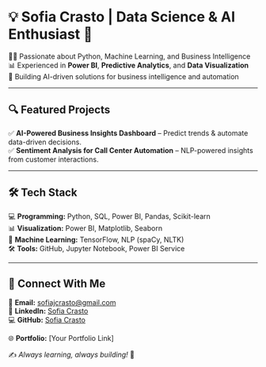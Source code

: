 # 💡 Sofia Crasto | Data Science & AI Enthusiast 🚀  

👩‍💻 Passionate about Python, Machine Learning, and Business Intelligence  
📊 Experienced in **Power BI**, **Predictive Analytics**, and **Data Visualization**  
📂 Building AI-driven solutions for business intelligence and automation  

---

## 🔍 Featured Projects  
✅ **AI-Powered Business Insights Dashboard** – Predict trends & automate data-driven decisions.  
✅ **Sentiment Analysis for Call Center Automation** – NLP-powered insights from customer interactions.  

---

## 🛠 Tech Stack  
💻 **Programming:** Python, SQL, Power BI, Pandas, Scikit-learn  
📊 **Visualization:** Power BI, Matplotlib, Seaborn  
🤖 **Machine Learning:** TensorFlow, NLP (spaCy, NLTK)  
🛠 **Tools:** GitHub, Jupyter Notebook, Power BI Service  

---

## 📌 Connect With Me  

📧 **Email:** sofiajcrasto@gmail.com  
🔗 **LinkedIn:** [Sofia Crasto](https://www.linkedin.com/in/sofia-crasto-137768228)  
💻 **GitHub:**   [Sofia Crasto](https://github.com/sofiacrasto)

🌐 **Portfolio:** [Your Portfolio Link]  

✍ _Always learning, always building!_ 🚀  
